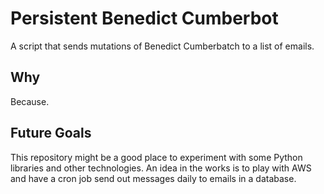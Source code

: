 # Persistent Benedict Cumberbot
A script that sends mutations of Benedict Cumberbatch to a list of emails.

## Why
Because.

## Future Goals
This repository might be a good place to experiment with some Python libraries and other technologies.  An idea in the works is to play with AWS and have a cron job send out messages daily to emails in a database.
